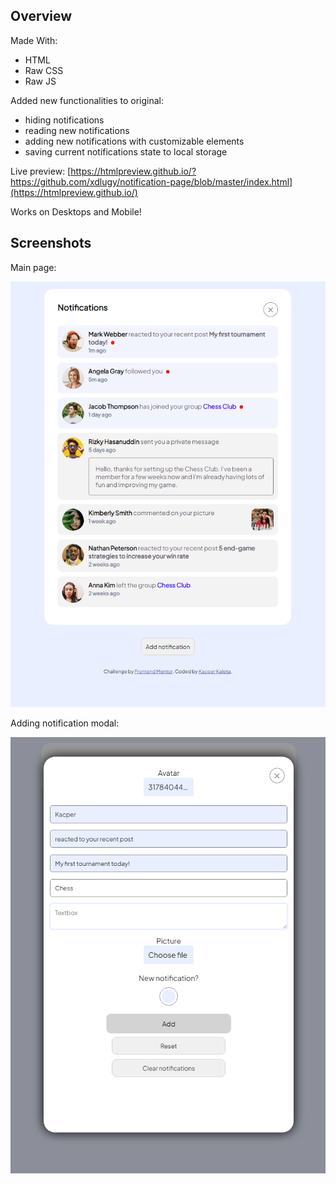 ## Overview
Made With:
 - HTML
 - Raw CSS
 - Raw JS

Added new functionalities to original:
 - hiding notifications
 - reading new notifications
 - adding new notifications with customizable elements
 - saving current notifications state to local storage

Live preview:
[https://htmlpreview.github.io/?https://github.com/xdlugy/notification-page/blob/master/index.html](https://htmlpreview.github.io/)

Works on Desktops and Mobile!

## Screenshots
Main page:

![](/assets/images/Screenshot_5.png)

Adding notification modal:

![](/assets/images/Screenshot_6.png)
